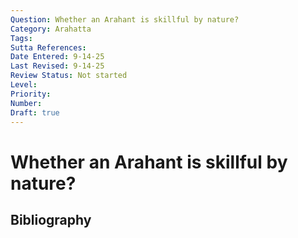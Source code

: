 ```yaml
---
Question: Whether an Arahant is skillful by nature?
Category: Arahatta
Tags: 
Sutta References: 
Date Entered: 9-14-25
Last Revised: 9-14-25
Review Status: Not started
Level: 
Priority: 
Number: 
Draft: true
---
```


# Whether an Arahant is skillful by nature?

## Bibliography

<!-- 

Notes:



-->